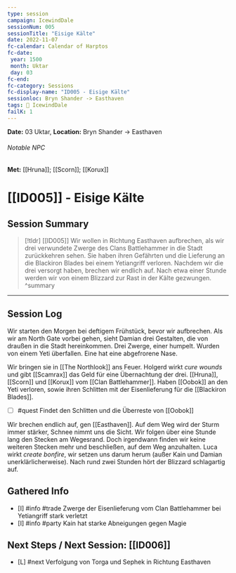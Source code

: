 ```yaml
---
type: session
campaign: IcewindDale
sessionNum: 005
sessionTitle: "Eisige Kälte"
date: 2022-11-07
fc-calendar: Calendar of Harptos
fc-date:
 year: 1500
 month: Uktar
 day: 03
fc-end:
fc-category: Sessions
fc-display-name: "ID005 - Eisige Kälte"
sessionloc: Bryn Shander -> Easthaven
tags: 📅 IcewindDale
failK: 1
---
```


**Date:** 03 Uktar, **Location:** Bryn Shander -> Easthaven
###### Notable NPC
**Met:** [[Hruna]]; [[Scorn]]; [[Korux]]

# [[ID005]] - Eisige Kälte
## Session Summary
> [!tldr] [[ID005]]
>  Wir wollen in Richtung Easthaven aufbrechen, als wir drei verwundete Zwerge des Clans Battlehammer in die Stadt zurückkehren sehen. Sie haben ihren Gefährten und die Lieferung an die Blackiron Blades bei einem Yetiangriff verloren. Nachdem wir die drei versorgt haben, brechen wir endlich auf. Nach etwa einer Stunde werden wir von einem Blizzard zur Rast in der Kälte gezwungen.
> ^summary
---

## Session Log
Wir starten den Morgen bei deftigem Frühstück, bevor wir aufbrechen. Als wir am North Gate vorbei gehen, sieht Damian drei Gestalten, die von draußen in die Stadt hereinkommen. Drei Zwerge, einer humpelt. Wurden von einem Yeti überfallen. Eine hat eine abgefrorene Nase.

Wir bringen sie in [[The Northlook]] ans Feuer. Holgerd wirkt *cure wounds* und gibt [[Scamrax]] das Geld für eine Übernachtung der drei.
[[Hruna]], [[Scorn]] und [[Korux]] vom [[Clan Battlehammer]]. Haben [[Oobok]] an den Yeti verloren, sowie ihren Schlitten mit der Eisenlieferung für die [[Blackiron Blades]].

- [ ] #quest Findet den Schlitten und die Überreste von [[Oobok]]

Wir brechen endlich auf, gen [[Easthaven]]. Auf dem Weg wird der Sturm immer stärker, Schnee nimmt uns die Sicht. Wir folgen über eine Stunde lang den Stecken am Wegesrand. Doch irgendwann finden wir keine weiteren Stecken mehr und beschließen, auf dem Weg anzuhalten. Luca wirkt *create bonfire*, wir setzen uns darum herum (außer Kain und Damian unerklärlicherweise). Nach rund zwei Stunden hört der Blizzard schlagartig auf.

## Gathered Info
- [I] #info #trade Zwerge der Eisenlieferung vom Clan Battlehammer bei Yetiangriff stark verletzt
- [I] #info #party Kain hat starke Abneigungen gegen Magie

## Next Steps / Next Session: [[ID006]]
- [L] #next Verfolgung von Torga und Sephek in Richtung Easthaven
